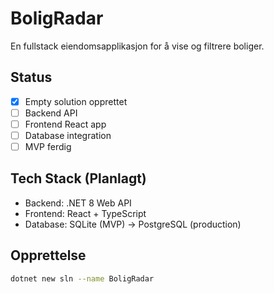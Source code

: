 # BoligRadar

En fullstack eiendomsapplikasjon for å vise og filtrere boliger.

## Status
- [x] Empty solution opprettet
- [ ] Backend API
- [ ] Frontend React app
- [ ] Database integration
- [ ] MVP ferdig

## Tech Stack (Planlagt)
- Backend: .NET 8 Web API
- Frontend: React + TypeScript
- Database: SQLite (MVP) → PostgreSQL (production)

## Opprettelse
```bash
dotnet new sln --name BoligRadar